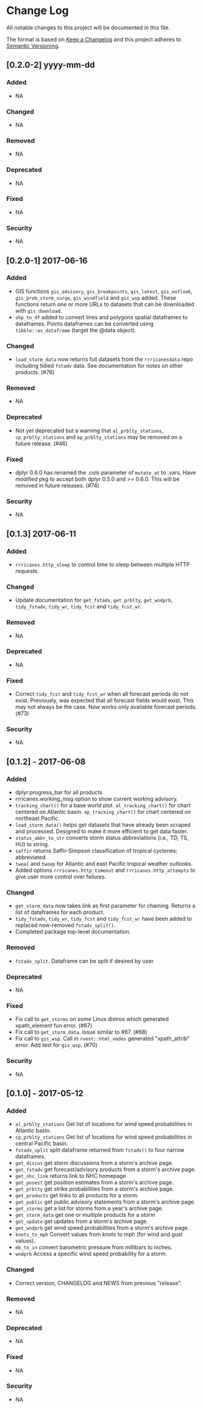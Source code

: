 # Change Log

All notable changes to this project will be documented in this file.

The format is based on [Keep a Changelog](http://keepachangelog.com/) and this project adheres to [Semantic Versioning](http://semver.org/).

## [0.2.0-2] yyyy-mm-dd

### Added
  - NA

### Changed
  - NA

### Removed
  - NA

### Deprecated
  - NA

### Fixed
  - NA

### Security
  - NA

## [0.2.0-1] 2017-06-16

### Added
  - GIS functions `gis_advisory`, `gis_breakpoints`, `gis_latest`, `gis_outlook`, `gis_prob_storm_surge`, `gis_windfield` and `gis_wsp` added. These functions return one or more URLs to datasets that can be downloaded with `gis_download`.
  - `shp_to_df` added to convert lines and polygons spatial dataframes to dataframes. Points dataframes can be converted using `tibble::as_dataframe` (target the @data object).

### Changed
  - `load_storm_data` now returns full datasets from the `rrricanesdata` repo including tidied `fstadv` data. See documentation for notes on other products. (#76)

### Removed
  - NA

### Deprecated
  - Not yet deprecated but a warning that `al_prblty_stations`, `cp_prblty_stations` and `ep_prblty_stations` may be removed on a future release. (#46)

### Fixed
  - dplyr 0.6.0 has renamed the .cols parameter of `mutate_at` to .vars. Have modified pkg to accept both dplyr 0.5.0 and >= 0.6.0. This will be removed in future releases. (#74)

### Security
  - NA

## [0.1.3] 2017-06-11

### Added
  - `rrricanes.http_sleep` to control time to sleep between multiple HTTP requests.

### Changed
  - Update documentation for `get_fstadv`, `get_prblty`, `get_wndprb`, `tidy_fstadv`, `tidy_wr`, `tidy_fcst` and `tidy_fcst_wr`.

### Removed
  - NA

### Deprecated
  - NA

### Fixed
  - Correct `tidy_fcst` and `tidy_fcst_wr` when all forecast periods do not exist. Previously, was expected that all forecast fields would exist. This may not always be the case. Now works only available forecast periods. (#73)

### Security
  - NA

## [0.1.2] - 2017-06-08

### Added
  - dplyr.progress_bar for all products
  - rrricanes.working_msg option to show current working advisory.
  - `tracking_chart()` for a base world plot. `al_tracking_chart()` for chart centered on Atlantic basin. `ep_tracking_chart()` for chart centered on northeast Pacific.
  - `load_storm_data()` helps get datasets that have already been scraped and processed. Designed to make it more efficient to get data faster.
  - `status_abbr_to_str` converts storm status abbreviations (i.e., TD, TS, HU) to string.
  - `saffir` returns Saffir-Simpson classification of tropical cyclones; abbreviated.
  - `twoal` and `twoep` for Atlantic and east Pacific tropical weather outlooks.
  - Added options `rrricanes.http_timeout` and `rrricanes.http_attempts` to give user more control over failures.

### Changed
  - `get_storm_data` now takes link as first parameter for chaining. Returns a list of dataframes for each product.
  - `tidy_fstadv`, `tidy_wr`, `tidy_fcst` and `tidy_fcst_wr` have been added to replaced now-removed `fstadv_split()`.
  - Completed package top-level documentation.
  

### Removed
  - `fstadv_split`. Dataframe can be split if desired by user. 

### Deprecated
  - NA

### Fixed
  - Fix call to `get_storms` on some Linux distros which generated xpath_element fun error. (#67)
  - Fix call to `get_storm_data`. Issue similar to #67. (#68)
  - Fix call to `gis_wsp`. Call in `rvest::html_nodes` generated "xpath_attrib" error. Add test for `gis_wsp`. (#70)

### Security
  - NA

## [0.1.0] - 2017-05-12

### Added
  - `al_prblty_stations` Get list of locations for wind speed probabilities in Atlantic basin.
  - `cp_prblty_stations` Get list of locations for wind speed probabilities in central Pacific basin.
  - `fstadv_split` split dataframe returned from `fstadv()` to four narrow dataframes.
  - `get_discus` get storm discussions from a storm's archive page.
  - `get_fstadv` get forecast/advisory products from a storm's archive page.
  - `get_nhc_link` returns link to NHC homepage
  - `get_posest` get position estimates from a storm's archive page.
  - `get_prblty` get strike probabilities from a storm's archive page.
  - `get_products` get links to all products for a storm.
  - `get_public` get public advisory statements from a storm's archive page.
  - `get_storms` get a list for storms from a year's archive page.
  - `get_storm_data` get one or multiple products for a storm
  - `get_update` get updates from a storm's archive page.
  - `get_wndprb` get wind speed probabilities from a storm's archive page.
  - `knots_to_mph` Convert values from knots to mph (for wind and gust values).
  - `mb_to_in` convert barometric pressure from millibars to inches.
  - `wndprb` Access a specific wind speed probability for a storm.

### Changed
  - Correct version, CHANGELOG and NEWS from previous "release".

### Removed
  - NA

### Deprecated
  - NA

### Fixed
  - NA

### Security
  - NA
